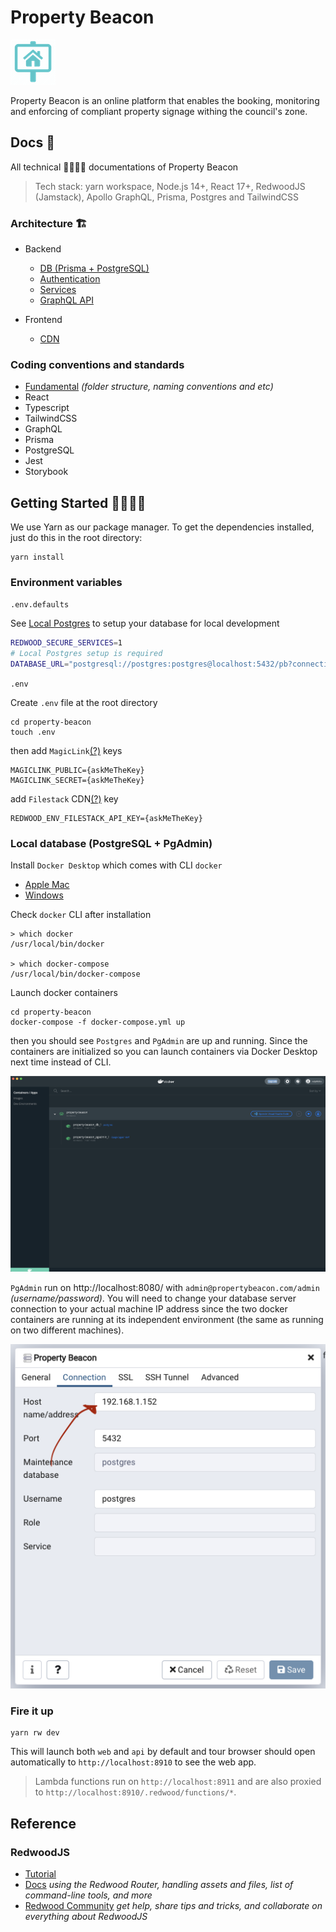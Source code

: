 # Property Beacon

<img src="web/public/images/icons/icon-72x72.png" alt="Property Beacon">

Property Beacon is an online platform that enables the booking, monitoring and enforcing of compliant property signage withing the council's zone.

## Docs 📁

All technical 👨‍💻👩‍💻 documentations of Property Beacon

> Tech stack: yarn workspace, Node.js 14+, React 17+, RedwoodJS (Jamstack), Apollo GraphQL, Prisma, Postgres and TailwindCSS

### Architecture 🏗️

- Backend

  - [DB (Prisma + PostgreSQL)](docs/DATABASE.md)
  - [Authentication](docs/AUTHENTICATION.md)
  - [Services](docs/SERVICES.md)
  - [GraphQL API](docs/GRAPHQL.md)

- Frontend
  - [CDN](docs/CDN.md)

### Coding conventions and standards

- [Fundamental](docs/FUNDAMENTAL.md) _(folder structure, naming conventions and etc)_
- React
- Typescript
- TailwindCSS
- GraphQL
- Prisma
- PostgreSQL
- Jest
- Storybook

## Getting Started 👨‍💻👩‍💻

We use Yarn as our package manager. To get the dependencies installed, just do this in the root directory:

```terminal
yarn install
```

### Environment variables

`.env.defaults`

See [Local Postgres](#local-postgres) to setup your database for local development

```bash
REDWOOD_SECURE_SERVICES=1
# Local Postgres setup is required
DATABASE_URL="postgresql://postgres:postgres@localhost:5432/pb?connection_limit=1"
```

`.env`

Create `.env` file at the root directory

```
cd property-beacon
touch .env
```

then add `MagicLink`[(?)](docs/AUTHENTICATION.md) keys

```
MAGICLINK_PUBLIC={askMeTheKey}
MAGICLINK_SECRET={askMeTheKey}
```

add `Filestack` CDN[(?)](docs/CDN.md) key

```
REDWOOD_ENV_FILESTACK_API_KEY={askMeTheKey}
```

### Local database (PostgreSQL + PgAdmin)

Install `Docker Desktop` which comes with CLI `docker`

- [Apple Mac](https://docs.docker.com/docker-for-mac/install/)
- [Windows](https://docs.docker.com/docker-for-windows/install/)

Check `docker` CLI after installation

```terminal
> which docker
/usr/local/bin/docker

> which docker-compose
/usr/local/bin/docker-compose
```

Launch docker containers

```terminal
cd property-beacon
docker-compose -f docker-compose.yml up
```

then you should see `Postgres` and `PgAdmin` are up and running. Since the containers are initialized so you can launch containers via Docker Desktop next time instead of CLI.

<img src="docs/docker-desktop.png" alt="Docker Desktop">

`PgAdmin` run on http://localhost:8080/ with `admin@propertybeacon.com/admin` _(username/password)_. You will need to change your database server connection to your actual machine IP address since the two docker containers are running at its independent environment (the same as running on two different machines).

<img src="docs/pgadmin-connection.png" alt="Docker Desktop">

### Fire it up

```terminal
yarn rw dev
```

This will launch both `web` and `api` by default and tour browser should open automatically to `http://localhost:8910` to see the web app.

> Lambda functions run on `http://localhost:8911` and are also proxied to `http://localhost:8910/.redwood/functions/*`.

## Reference

### RedwoodJS

- [Tutorial](https://redwoodjs.com/tutorial/welcome-to-redwood)
- [Docs](https://redwoodjs.com/docs/introduction) _using the Redwood Router, handling assets and files, list of command-line tools, and more_
- [Redwood Community](https://community.redwoodjs.com) _get help, share tips and tricks, and collaborate on everything about RedwoodJS_
